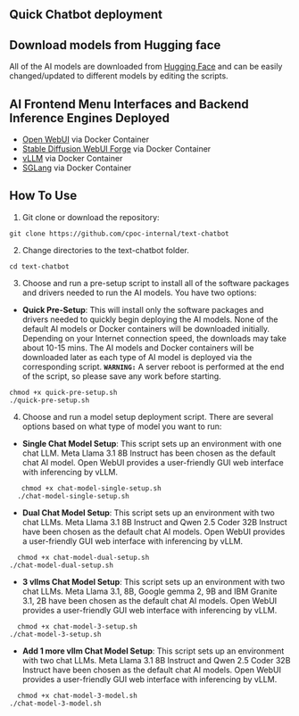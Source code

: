 ## Quick Chatbot deployment

## Download models from Hugging face

All of the AI models are downloaded from [Hugging Face](https://huggingface.co) and can be easily changed/updated to different models by editing the scripts.

## AI Frontend Menu Interfaces and Backend Inference Engines Deployed
- [Open WebUI](https://github.com/open-webui/open-webui) via Docker Container
- [Stable Diffusion WebUI Forge](https://github.com/lllyasviel/stable-diffusion-webui-forge) via Docker Container
- [vLLM](https://github.com/vllm-project/vllm) via Docker Container
- [SGLang](https://github.com/sgl-project/sglang) via Docker Container



## How To Use
   
1. Git clone or download the repository:
  ```
  git clone https://github.com/cpoc-internal/text-chatbot
  ```
2. Change directories to the text-chatbot folder.
  ```
  cd text-chatbot
  ```

3. Choose and run a pre-setup script to install all of the software packages and drivers needed to run the AI models. You have two options:

  - **Quick Pre-Setup**: This will install only the software packages and drivers needed to quickly begin deploying the AI models. None of the default AI models or Docker containers will be downloaded initially. Depending on your Internet connection speed, the downloads may take about 10-15 mins. The AI models and Docker containers will be downloaded later as each type of AI model is deployed via the corresponding script. **`WARNING:`** A server reboot is performed at the end of the script, so please save any work before starting.
  ```
  chmod +x quick-pre-setup.sh
  ./quick-pre-setup.sh
  ```
4. Choose and run a model setup deployment script. There are several options based on what type of model you want to run:
  - **Single Chat Model Setup**: This script sets up an environment with one chat LLM. Meta Llama 3.1 8B Instruct has been chosen as the default chat AI model. Open WebUI provides a user-friendly GUI web interface with inferencing by vLLM.
  ```
     chmod +x chat-model-single-setup.sh
    ./chat-model-single-setup.sh
  ```

  - **Dual Chat Model Setup**: This script sets up an environment with two chat LLMs. Meta Llama 3.1 8B Instruct and Qwen 2.5 Coder 32B Instruct have been chosen as the default chat AI models. Open WebUI provides a user-friendly GUI web interface with inferencing by vLLM.
  ```
    chmod +x chat-model-dual-setup.sh
  ./chat-model-dual-setup.sh
  ```

 - **3 vllms Chat Model Setup**: This script sets up an environment with two chat LLMs. Meta Llama 3.1, 8B, Google gemma 2, 9B and IBM Granite 3.1, 2B have been chosen as the default chat AI models. Open WebUI provides a user-friendly GUI web interface with inferencing by vLLM.
  ```
    chmod +x chat-model-3-setup.sh
  ./chat-model-3-setup.sh
  ```

   - **Add 1 more vllm Chat Model Setup**: This script sets up an environment with two chat LLMs. Meta Llama 3.1 8B Instruct and Qwen 2.5 Coder 32B Instruct have been chosen as the default chat AI models. Open WebUI provides a user-friendly GUI web interface with inferencing by vLLM.
  ```
    chmod +x chat-model-3-model.sh
  ./chat-model-3-model.sh
  ```

  

